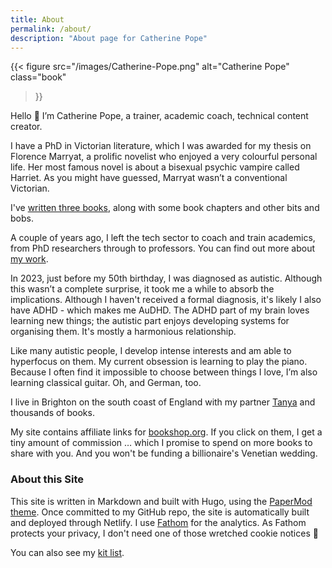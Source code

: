 ```yaml
---
title: About
permalink: /about/
description: "About page for Catherine Pope"
---
```


{{< figure
  src="/images/Catherine-Pope.png"
  alt="Catherine Pope"
  class="book"
>}}

Hello 👋 I’m Catherine Pope, a trainer, academic coach, technical content creator. 

I have a PhD in Victorian literature, which I was awarded for my thesis on Florence Marryat, a prolific novelist who enjoyed a very colourful personal life. Her most famous novel is about a bisexual psychic vampire called Harriet. As you might have guessed, Marryat wasn’t a conventional Victorian.

I've [written three books](/writing/), along with some book chapters and other bits and bobs.

A couple of years ago, I left the tech sector to coach and train academics, from PhD researchers through to professors. You can find out more about [my work](/work/).

In 2023, just before my 50th birthday, I was diagnosed as autistic. Although this wasn’t a complete surprise, it took me a while to absorb the implications. Although I haven't received a formal diagnosis, it's likely I also have ADHD - which makes me AuDHD. The ADHD part of my brain loves learning new things; the autistic part enjoys developing systems for organising them. It's mostly a harmonious relationship.

Like many autistic people, I develop intense interests and am able to hyperfocus on them. My current obsession is learning to play the piano. Because I often find it impossible to choose between things I love, I’m also learning classical guitar. Oh, and German, too.

I live in Brighton on the south coast of England with my partner [Tanya](https://www.tanyaizzard.co.uk) and thousands of books.

My site contains affiliate links for [bookshop.org](https://bookshop.org). If you click on them, I get a tiny amount of commission … which I promise to spend on more books to share with you. And you won't be funding a billionaire's Venetian wedding.

### About this Site

This site is written in Markdown and built with Hugo, using the [PaperMod theme](https://themes.gohugo.io/themes/papermod/). Once committed to my GitHub repo, the site is automatically built and deployed through Netlify. I use [Fathom](https://usefathom.com) for the analytics. As Fathom protects your privacy, I don't need one of those wretched cookie notices 🎉

You can also see my [kit list](/kit-list/).
